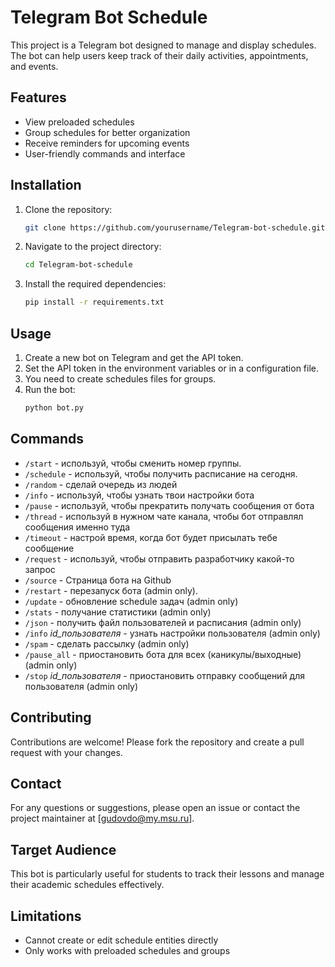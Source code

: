 # Telegram Bot Schedule
This project is a Telegram bot designed to manage and display schedules. The bot can help users keep track of their daily activities, appointments, and events.

## Features

- View preloaded schedules
- Group schedules for better organization
- Receive reminders for upcoming events
- User-friendly commands and interface

## Installation

1. Clone the repository:
    ```sh
    git clone https://github.com/yourusername/Telegram-bot-schedule.git
    ```
2. Navigate to the project directory:
    ```sh
    cd Telegram-bot-schedule
    ```
3. Install the required dependencies:
    ```sh
    pip install -r requirements.txt
    ```

## Usage

1. Create a new bot on Telegram and get the API token.
2. Set the API token in the environment variables or in a configuration file.
3. You need to create schedules files for groups.
4. Run the bot:
    ```sh
    python bot.py
    ```

## Commands

- `/start` - используй, чтобы сменить номер группы.
- `/schedule` - используй, чтобы получить расписание на сегодня.
- `/random` - сделай очередь из людей
- `/info` - используй, чтобы узнать твои настройки бота
- `/pause` - используй, чтобы прекратить получать сообщения от бота
- `/thread` - используй в нужном чате канала, чтобы бот отправлял сообщения именно туда
- `/timeout` - настрой время, когда бот будет присылать тебе сообщение
- `/request` - используй, чтобы отправить разработчику какой-то запрос
- `/source` - Страница бота на Github
- `/restart` - перезапуск бота (admin only).
- `/update` - обновление schedule задач (admin only)
- `/stats` - получание статистики (admin only)
- `/json` - получить файл пользователей и расписания (admin only)
- `/info` <i>id_пользователя</i> - узнать настройки пользователя (admin only)
- `/spam` - сделать рассылку (admin only)
- `/pause_all` - приостановить бота для всех (каникулы/выходные) (admin only)
- `/stop` <i>id_пользователя</i> - приостановить отправку сообщений для пользователя (admin only)

## Contributing

Contributions are welcome! Please fork the repository and create a pull request with your changes.

## Contact

For any questions or suggestions, please open an issue or contact the project maintainer at [gudovdo@my.msu.ru].

## Target Audience

This bot is particularly useful for students to track their lessons and manage their academic schedules effectively.

## Limitations

- Cannot create or edit schedule entities directly
- Only works with preloaded schedules and groups










